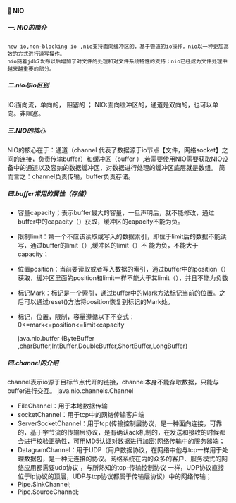 #### :snail: NIO
 ##### 一. NIO的简介
    new io,non-blocking io ,nio支持面向缓冲区的，基于管道的io操作，nio以一种更加高效的方式进行读写操作。
    nio随着jdk7发布以后增加了对文件的处理和对文件系统特性的支持；nio已经成为文件处理中越来越重要的部分。

  ##### 二.nio与io区别
  IO:面向流，单向的， 阻塞的 ； NIO:面向缓冲区的，通道是双向的，也可以单向。非阻塞。


  #####  三.NIO的核心
  NIO的核心在于：通道（channel 代表了数据源于io节点【文件，网络socket】之间的连接，负责传输buffer）和缓冲区（buffer ）,若需要使用NIO需要获取NIO设备中的通道以及容纳的数据缓冲区，对数据进行处理的缓冲区底层就是数组。
  简而言之：channel负责传输，buffer负责存储。

  #####  四.buffer常用的属性（存储）
  - 容量capacity；表示buffer最大的容量，一旦声明后，就不能修改，通过buffer中的capacity（）获取，缓冲区的capacity不能为负。
  - 限制limit：第一个不应该读取或写入的数据索引，即位于limit后的数据不能读写，通过buffer的limit（）,缓冲区的limit（）不
  能为负，不能大于capacity；
  - 位置position：当前要读取或者写入数据的索引，通过buffer中的position（）获取，缓冲区里面的position和limit一样不能大于其limit（），并且不能为负数
  - 标记Mark：标记是一个索引，通过buffer中的Mark方法标记当前的位置。之后可以通过reset()方法将position恢复到标记的Mark处。
  - 标记，位置，限制，容量遵循以下不变式：0<=mark<=position<=limit<capacity

    java.nio.buffer (ByteBuffer ,charBuffer,IntBuffer,DoubleBuffer,ShortBuffer,LongBuffer)

  #####  四.channel的介绍
  channel表示io源于目标节点代开的链接，channel本身不能存取数据，只能与buffer进行交互。
  java.nio.channels.Channel
  - FileChannel：用于本地数据传输
  - socketChannel：用于tcp中的网络传输客户端
  - ServerSocketChannel：用于tcp(传输控制层协议，是一种面向连接，可靠的，基于字节流的传输层协议，是有确认ack机制的，在发送和接收的时候都会进行校验正确性，可用MD5认证对数据进行加密)网络传输中的服务器端；
  - DatagramChannel：用于UDP（用户数据协议，在网络中他与tcp一样用于处理数据包，是一种无连接的协议。网络系统在内的众多的客户、服务模式的网络应用都需要udp协议
  ，与所熟知的tcp-传输控制协议  一样，UDP协议直接位于ip协议的顶层，UDP与tcp协议都属于传输层协议）中的网络传输；
  - Pipe.SinkChannel;
  - Pipe.SourceChannel;
